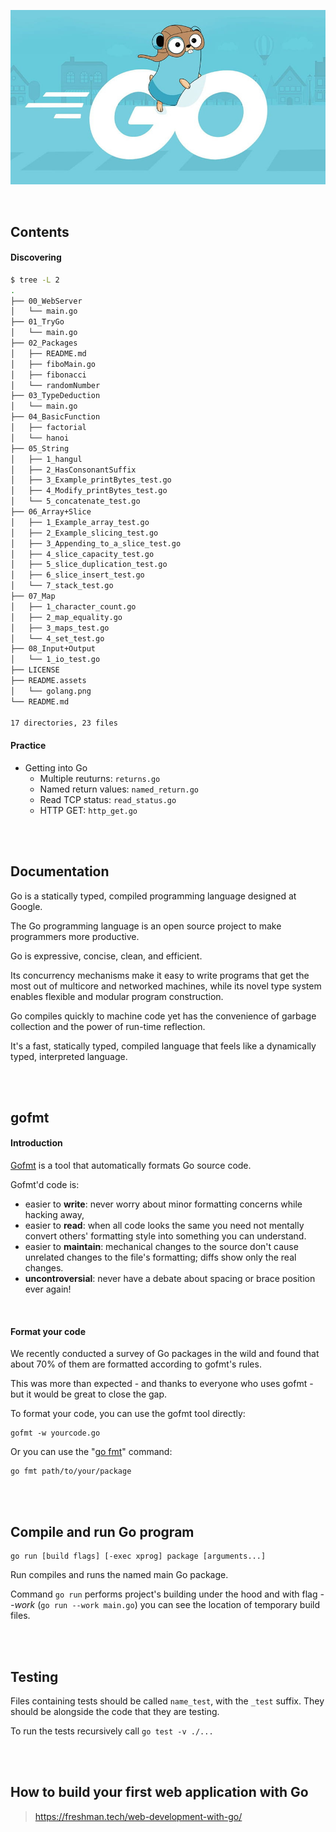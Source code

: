 <p align="center"><img src="README.assets/golang-logo.png"></p>

<br/>

## Contents

#### Discovering

```bash
$ tree -L 2
.
├── 00_WebServer
│   └── main.go
├── 01_TryGo
│   └── main.go
├── 02_Packages
│   ├── README.md
│   ├── fiboMain.go
│   ├── fibonacci
│   └── randomNumber
├── 03_TypeDeduction
│   └── main.go
├── 04_BasicFunction
│   ├── factorial
│   └── hanoi
├── 05_String
│   ├── 1_hangul
│   ├── 2_HasConsonantSuffix
│   ├── 3_Example_printBytes_test.go
│   ├── 4_Modify_printBytes_test.go
│   └── 5_concatenate_test.go
├── 06_Array+Slice
│   ├── 1_Example_array_test.go
│   ├── 2_Example_slicing_test.go
│   ├── 3_Appending_to_a_slice_test.go
│   ├── 4_slice_capacity_test.go
│   ├── 5_slice_duplication_test.go
│   ├── 6_slice_insert_test.go
│   └── 7_stack_test.go
├── 07_Map
│   ├── 1_character_count.go
│   ├── 2_map_equality.go
│   ├── 3_maps_test.go
│   └── 4_set_test.go
├── 08_Input+Output
│   └── 1_io_test.go
├── LICENSE
├── README.assets
│   └── golang.png
└── README.md

17 directories, 23 files
```

#### Practice

- Getting into Go
  - Multiple reuturns: `returns.go`
  - Named return values: `named_return.go`
  - Read TCP status: `read_status.go`
  - HTTP GET: `http_get.go`

<br/>

<br/>

## Documentation

Go is a statically typed, compiled programming language designed at Google.

The Go programming language is an open source project to make programmers more productive.

Go is expressive, concise, clean, and efficient.

Its concurrency mechanisms make it easy to write programs that get the most out of multicore and networked machines, while its novel type system enables flexible and modular program construction.

Go compiles quickly to machine code yet has the convenience of garbage collection and the power of run-time reflection.

It's a fast, statically typed, compiled language that feels like a dynamically typed, interpreted language.

<br/>

<br/>

## gofmt

#### Introduction

[Gofmt](https://golang.org/cmd/gofmt/) is a tool that automatically formats Go source code.

Gofmt'd code is:

- easier to **write**: never worry about minor formatting concerns while hacking away,
- easier to **read**: when all code looks the same you need not mentally convert others' formatting style into something you can understand.
- easier to **maintain**: mechanical changes to the source don't cause unrelated changes to the file's formatting; diffs show only the real changes.
- **uncontroversial**: never have a debate about spacing or brace position ever again!

<br/>

#### Format your code

We recently conducted a survey of Go packages in the wild and found that about 70% of them are formatted according to gofmt's rules.

This was more than expected - and thanks to everyone who uses gofmt - but it would be great to close the gap.

To format your code, you can use the gofmt tool directly:

```
gofmt -w yourcode.go
```

Or you can use the "[go fmt](https://golang.org/cmd/go/#hdr-Gofmt__reformat__package_sources)" command:

```
go fmt path/to/your/package
```

<br/>

<br/>

## Compile and run Go program

```
go run [build flags] [-exec xprog] package [arguments...]
```

Run compiles and runs the named main Go package.

Command `go run` performs project's building under the hood and with flag _--work_ (`go run --work main.go`) you can see the location of temporary build files.

<br/>

<br/>

## Testing

Files containing tests should be called `name_test`, with the `_test` suffix. They should be alongside the code that they are testing.

To run the tests recursively call `go test -v ./...`

<br/>

<br/>

## How to build your first web application with Go

> <https://freshman.tech/web-development-with-go/>
